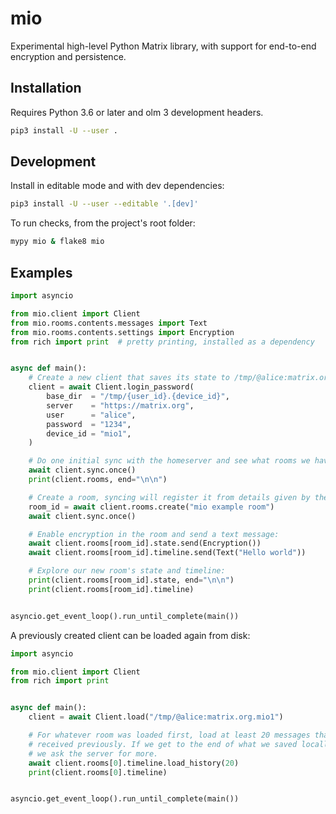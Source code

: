 # mio

Experimental high-level Python Matrix library, with support for end-to-end 
encryption and persistence.

## Installation

Requires Python 3.6 or later and olm 3 development headers.

```sh
pip3 install -U --user .
```

## Development

Install in editable mode and with dev dependencies:

```sh
pip3 install -U --user --editable '.[dev]'
```

To run checks, from the project's root folder:

```sh
mypy mio & flake8 mio
```

## Examples

```py
import asyncio

from mio.client import Client
from mio.rooms.contents.messages import Text
from mio.rooms.contents.settings import Encryption
from rich import print  # pretty printing, installed as a dependency


async def main():
    # Create a new client that saves its state to /tmp/@alice:matrix.org.mio1:
    client = await Client.login_password(
        base_dir  = "/tmp/{user_id}.{device_id}",
        server    = "https://matrix.org",
        user      = "alice",
        password  = "1234",
        device_id = "mio1",
    )

    # Do one initial sync with the homeserver and see what rooms we have:
    await client.sync.once()
    print(client.rooms, end="\n\n")

    # Create a room, syncing will register it from details given by the server
    room_id = await client.rooms.create("mio example room")
    await client.sync.once()

    # Enable encryption in the room and send a text message:
    await client.rooms[room_id].state.send(Encryption())
    await client.rooms[room_id].timeline.send(Text("Hello world"))

    # Explore our new room's state and timeline:
    print(client.rooms[room_id].state, end="\n\n")
    print(client.rooms[room_id].timeline)


asyncio.get_event_loop().run_until_complete(main())
```

A previously created client can be loaded again from disk:

```py
import asyncio

from mio.client import Client
from rich import print


async def main():
    client = await Client.load("/tmp/@alice:matrix.org.mio1")

    # For whatever room was loaded first, load at least 20 messages that we 
    # received previously. If we get to the end of what we saved locally, 
    # we ask the server for more.
    await client.rooms[0].timeline.load_history(20)
    print(client.rooms[0].timeline)


asyncio.get_event_loop().run_until_complete(main())
```
